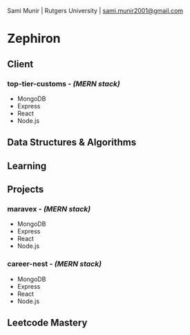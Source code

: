 Sami Munir | Rutgers University | sami.munir2001@gmail.com

# Zephiron

## Client

### top-tier-customs - _(MERN stack)_

- MongoDB
- Express
- React
- Node.js

## Data Structures & Algorithms

## Learning

## Projects

### maravex - _(MERN stack)_

- MongoDB
- Express
- React
- Node.js

### career-nest - _(MERN stack)_

- MongoDB
- Express
- React
- Node.js

## Leetcode Mastery

